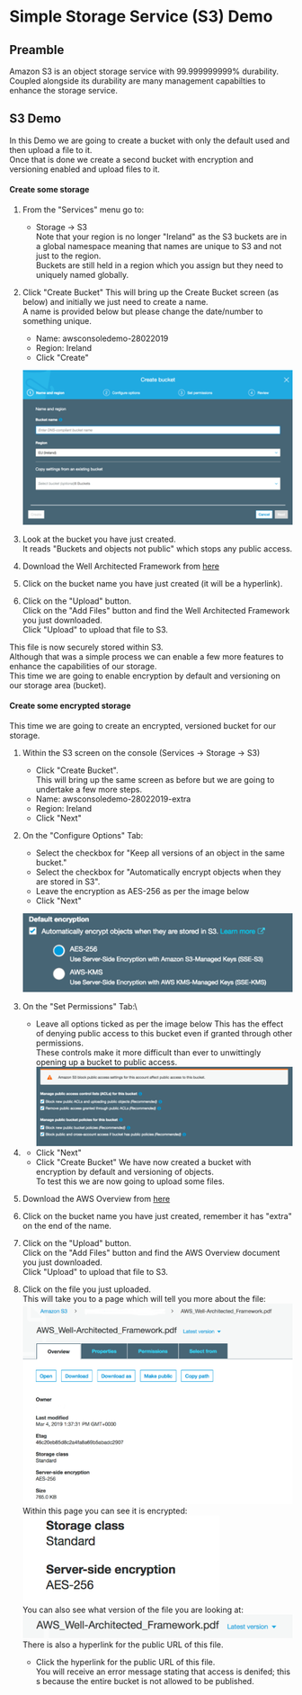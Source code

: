 # Simple Storage Service (S3) Demo
## Preamble 
Amazon S3 is an object storage service with 99.999999999% durability.  Coupled alongside its durability are many management capabilties to enhance the storage service.  
  
## S3 Demo
In this Demo we are going to create a bucket with only the default used and then upload a file to it.  
Once that is done we create a second bucket with encryption and versioning enabled and upload files to it.  


#### Create some storage
1. From the "Services" menu go to:
    * Storage -> S3  
    Note that your region is no longer "Ireland" as the S3 buckets are in a global namespace meaning that names are unique to S3 and not just to the region.  
    Buckets are still held in a region which you assign but they need to uniquely named globally.
    
2. Click "Create Bucket"
   This will bring up the Create Bucket screen (as below) and initially we just need to create a name.  
   A name is provided below but please change the date/number to something unique.
   * Name: awsconsoledemo-28022019
   * Region: Ireland
   * Click "Create"
   
   ![Create Bucket](Images/CreateBucket.png "Create Bucket")
3. Look at the bucket you have just created.  
   It reads "Buckets and objects not public" which stops any public access.  
   
4. Download the Well Architected Framework from [here](https://github.com/limivorous/aws-console-demo/Resources/AWS_Well-Architected_Framework_Nov_2018.pdf)

5. Click on the bucket name you have just created (it will be a hyperlink).

6. Click on the "Upload" button.  
   Click on the "Add Files" button and find the Well Architected Framework you just downloaded.  
   Click "Upload" to upload that file to S3.

This file is now securely stored within S3.  
Although that was a simple process we can enable a few more features to enhance the capabilities of our storage.  
This time we are going to enable encryption by default and versioning on our storage area (bucket).

#### Create some encrypted storage
This time we are going to create an encrypted, versioned bucket for our storage.

1. Within the S3 screen on the console (Services -> Storage -> S3)
   * Click "Create Bucket".  
   This will bring up the same screen as before but we are going to undertake a few more steps.
   * Name: awsconsoledemo-28022019-extra
   * Region: Ireland
   * Click "Next"  

2. On the "Configure Options" Tab:
   * Select the checkbox for "Keep all versions of an object in the same bucket."
   * Select the checkbox for "Automatically encrypt objects when they are stored in S3".
   * Leave the encryption as AES-256 as per the image below
   * Click "Next"
   
    ![Encryption](Images/Encryption.png "Encrypt")

3. On the "Set Permissions" Tab:\
   * Leave all options ticked as per the image below
   This has the effect of denying public access to this bucket even if granted through other permissions.  
   These controls make it more difficult than ever to unwittingly opening up a bucket to public access.  
   ![Public Bucket](Images/PublicBucket.png "Public Bucket")

4. * Click "Next"  
   * Click "Create Bucket"
   We have now created a bucket with encryption by default and versioning of objects.  
   To test this we are now going to upload some files.
   
5. Download the AWS Overview from [here](https://github.com/limivorous/aws-console-demo/Resources/aws-overview-dec-2018.pdf)

5. Click on the bucket name you have just created, remember it has "extra" on the end of the name.

6. Click on the "Upload" button.  
   Click on the "Add Files" button and find the AWS Overview document you just downloaded.  
   Click "Upload" to upload that file to S3.
   
7. Click on the file you just uploaded.  
   This will take you to a page which will tell you more about the file:  
   ![S3 Object Screen](Images/S3ObjectScreen.png "S3 Object")
   Within this page you can see it is encrypted:  
   ![S3 Object Properties](Images/S3ObjectProperties.png "S3 Object")  
   You can also see what version of the file you are looking at:  
   ![Latest Version](Images/LatestVersion.png "Version")  
   There is also a hyperlink for the public URL of this file.  
   * Click the hyperlink for the public URL of this file.  
   You will receive an error message stating that access is denifed; this s because the entire bucket is not allowed to be published.
   
   
   
